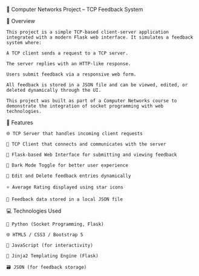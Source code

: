 📡 Computer Networks Project – TCP Feedback System

📖 Overview

    This project is a simple TCP-based client-server application integrated with a modern Flask web interface. It simulates a feedback system where:
    
    A TCP client sends a request to a TCP server.
    
    The server replies with an HTTP-like response.
    
    Users submit feedback via a responsive web form.
    
    All feedback is stored in a JSON file and can be viewed, edited, or deleted dynamically through the UI.
    
    This project was built as part of a Computer Networks course to demonstrate the integration of socket programming with web technologies.

🔧 Features

    🌐 TCP Server that handles incoming client requests
    
    💬 TCP Client that connects and communicates with the server
    
    📝 Flask-based Web Interface for submitting and viewing feedback
    
    🌙 Dark Mode Toggle for better user experience
    
    🔁 Edit and Delete feedback entries dynamically
    
    ⭐ Average Rating displayed using star icons
    
    📂 Feedback data stored in a local JSON file

💻 Technologies Used

    🐍 Python (Socket Programming, Flask)
    
    🌐 HTML5 / CSS3 / Bootstrap 5
    
    🧠 JavaScript (for interactivity)
    
    🧩 Jinja2 Templating Engine (Flask)
    
    🗃️ JSON (for feedback storage)
